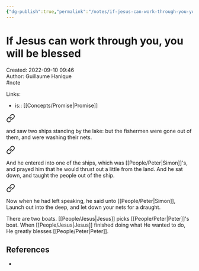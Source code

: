 ```yaml
---
{"dg-publish":true,"permalink":"/notes/if-jesus-can-work-through-you-you-will-be-blessed/"}
---
```


# If Jesus can work through you, you will be blessed

Created: 2022-09-10 09:46  
Author: Guillaume Hanique  
#note

Links:

- is:: [[Concepts/Promise\|Promise]]


<div class="transclusion internal-embed is-loaded"><a class="markdown-embed-link" href="/scripture/kjv/luke-kjv/luke-5-kjv/luke-5-2-kjv/" aria-label="Open link"><svg xmlns="http://www.w3.org/2000/svg" width="24" height="24" viewBox="0 0 24 24" fill="none" stroke="currentColor" stroke-width="2" stroke-linecap="round" stroke-linejoin="round" class="svg-icon lucide-link"><path d="M10 13a5 5 0 0 0 7.54.54l3-3a5 5 0 0 0-7.07-7.07l-1.72 1.71"></path><path d="M14 11a5 5 0 0 0-7.54-.54l-3 3a5 5 0 0 0 7.07 7.07l1.71-1.71"></path></svg></a><div class="markdown-embed">



and saw two ships standing by the lake: but the fishermen were gone out of them, and were washing their nets.


</div></div>
  

<div class="transclusion internal-embed is-loaded"><a class="markdown-embed-link" href="/scripture/kjv/luke-kjv/luke-5-kjv/luke-5-3-kjv/" aria-label="Open link"><svg xmlns="http://www.w3.org/2000/svg" width="24" height="24" viewBox="0 0 24 24" fill="none" stroke="currentColor" stroke-width="2" stroke-linecap="round" stroke-linejoin="round" class="svg-icon lucide-link"><path d="M10 13a5 5 0 0 0 7.54.54l3-3a5 5 0 0 0-7.07-7.07l-1.72 1.71"></path><path d="M14 11a5 5 0 0 0-7.54-.54l-3 3a5 5 0 0 0 7.07 7.07l1.71-1.71"></path></svg></a><div class="markdown-embed">



And he entered into one of the ships, which was [[People/Peter\|Simon]]'s, and prayed him that he would thrust out a little from the land. And he sat down, and taught the people out of the ship.


</div></div>
  

<div class="transclusion internal-embed is-loaded"><a class="markdown-embed-link" href="/scripture/kjv/luke-kjv/luke-5-kjv/luke-5-4-kjv/" aria-label="Open link"><svg xmlns="http://www.w3.org/2000/svg" width="24" height="24" viewBox="0 0 24 24" fill="none" stroke="currentColor" stroke-width="2" stroke-linecap="round" stroke-linejoin="round" class="svg-icon lucide-link"><path d="M10 13a5 5 0 0 0 7.54.54l3-3a5 5 0 0 0-7.07-7.07l-1.72 1.71"></path><path d="M14 11a5 5 0 0 0-7.54-.54l-3 3a5 5 0 0 0 7.07 7.07l1.71-1.71"></path></svg></a><div class="markdown-embed">



Now when he had left speaking, he said unto [[People/Peter\|Simon]], Launch out into the deep, and let down your nets for a draught.


</div></div>


There are two boats. [[People/Jesus\|Jesus]] picks [[People/Peter\|Peter]]'s boat. When [[People/Jesus\|Jesus]] finished doing what He wanted to do, He greatly blesses [[People/Peter\|Peter]].

## References

- 
